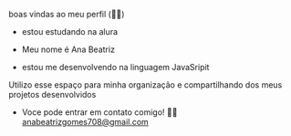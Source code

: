 boas vindas ao meu perfil (💙💙) 

- estou estudando na alura

- Meu nome é Ana Beatriz

- estou me desenvolvendo na linguagem JavaSripit

Utilizo esse espaço para minha organização e compartilhando  dos meus projetos desenvolvidos

- Voce pode entrar em contato comigo! 💙💙
anabeatrizgomes708@gmail.com

